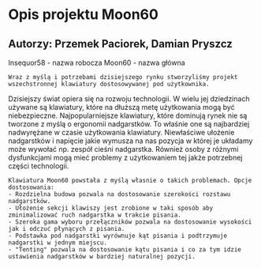 # Opis projektu Moon60

## Autorzy: Przemek Paciorek, Damian Pryszcz

Insequor58 - nazwa robocza
Moon60 - nazwa główna


    Wraz z myślą i potrzebami dzisiejszego rynku stworzyliśmy projekt wszechstronnej klawiatury dostosowywanej pod użytkownika.
Dzisiejszy świat opiera się na rozwoju technologii. W wielu jej dziedzinach używane są klawiatury, które na dłuższą metę użytkowania mogą być niebezpieczne. Najpopularniejsze klawiatury, które dominują rynek nie są tworzone z myślą o ergonomii nadgarstków. To właśnie one są najbardziej nadwyrężane w czasie użytkowania klawiatury. Niewłaściwe ułożenie nadgarstków i napięcie jakie wymusza na nas pozycja w której je układamy może wywołać np. zespół cieśni nadgarstka. Również osoby z różnymi dysfunkcjami mogą mieć problemy z użytkowaniem tej jakże potrzebnej części technologii.

    Klawiatura Moon60 powstała z myślą własnie o takich problemach. Opcje dostosowania:
    - Rozdzielna budowa pozwala na dostosowanie szerokości rozstawu nadgarstków.
    - Ułożenie sekcji klawiszy jest zrobione w taki sposób aby zminimalizować ruch nadgarstka w trakcie pisania.
    - Szeroka gama wyboru przełączników pozwala na dostosowanie wysokości jak i odczuć płynących z pisania.
    - Podstawka pod nadgarstki wyrównuje kąt pisania i podtrzymuje nadgarstki w jednym miejscu.
    - "Tenting" pozwala na dostosowanie kątu pisania i co za tym idzie ustawienia nadgarstków w bardziej naturalnej pozycji.